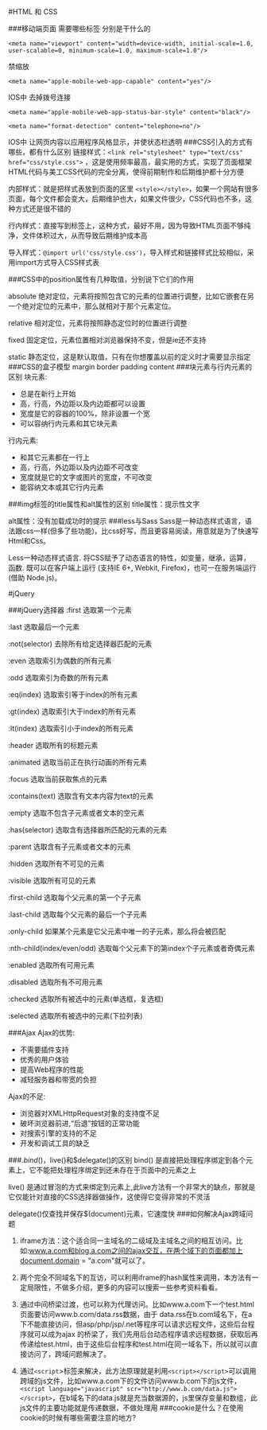 #HTML 和 CSS

###移动端页面 需要哪些<meta>标签 分别是干什么的

```
<meta name="viewport" content="width=device-width, initial-scale=1.0, user-scalable=0, minimum-scale=1.0, maximum-scale=1.0"/>  
```

禁缩放

```
<meta name="apple-mobile-web-app-capable" content="yes"/>
```

IOS中 去掉拨号连接

```
<meta name="apple-mobile-web-app-status-bar-style" content="black"/>
```
```
<meta name="format-detection" content="telephone=no"/> 
```

IOS中 让网页内容以应用程序风格显示，并使状态栏透明
###CSS引入的方式有哪些，都有什么区别
链接样式：```<link rel="stylesheet" type="text/css" href="css/style.css">``` ，这是使用频率最高，最实用的方式，实现了页面框架HTML代码与美工CSS代码的完全分离，使得前期制作和后期维护都十分方便

内部样式：就是把样式表放到页面的<head>区里 ```<style></style>```，如果一个网站有很多页面，每个文件都会变大，后期维护也大，如果文件很少，CSS代码也不多，这种方式还是很不错的

行内样式：直接写到标签上，这种方式，最好不用，因为导致HTML页面不够纯净，文件体积过大，从而导致后期维护成本高

导入样式：```@import url('css/style.css')```，导入样式和链接样式比较相似，采用import方式导入CSS样式表


###CSS中的position属性有几种取值，分别说下它们的作用

absolute 绝对定位，元素将按照包含它的元素的位置进行调整，比如它嵌套在另一个绝对定位的元素中，那么就相对于那个元素定位。

relative 相对定位，元素将按照静态定位时的位置进行调整

fixed 固定定位，元素位置相对浏览器保持不变，但是ie还不支持

static 静态定位，这是默认取值，只有在你想覆盖以前的定义时才需要显示指定
###CSS的盒子模型
margin border padding content
###块元素与行内元素的区别
块元素:

- 总是在新行上开始 
- 高，行高，外边距以及内边距都可以设置
- 宽度是它的容器的100%，除非设置一个宽
- 可以容纳行内元素和其它块元素

行内元素:

- 和其它元素都在一行上
- 高，行高，外边距以及内边距不可改变
- 宽度就是它的文字或图片的宽度，不可改变
- 能容纳文本或其它行内元素
	
###img标签的title属性和alt属性的区别
title属性：提示性文字

alt属性：没有加载成功时的提示
###less与Sass
Sass是一种动态样式语言，语法跟css一样(但多了些功能)，比css好写，而且更容易阅读，用意就是为了快速写Html和Css。

Less一种动态样式语言. 将CSS赋予了动态语言的特性，如变量，继承，运算， 函数.  既可以在客户端上运行 (支持IE 6+, Webkit, Firefox)，也可一在服务端运行 (借助 Node.js)。

#jQuery
	
###jQuery选择器
:first 选取第一个元素

:last 选取最后一个元素

:not(selector) 去除所有给定选择器匹配的元素 

:even 选取索引为偶数的所有元素

:odd 选取索引为奇数的所有元素

:eq(index) 选取索引等于index的所有元素

:gt(index) 选取索引大于index的所有元素

:lt(index) 选取索引小于index的所有元素

:header 选取所有的标题元素

:animated 选取当前正在执行动画的所有元素

:focus 选取当前获取焦点的元素

:contains(text) 选取含有文本内容为text的元素 

:empty 选取不包含子元素或者文本的空元素

:has(selector) 选取含有选择器所匹配的元素的元素

:parent 选取含有子元素或者文本的元素

:hidden 选取所有不可见的元素

:visible 选取所有可见的元素

:first-child 选取每个父元素的第一个子元素

:last-child 选取每个父元素的最后一个子元素

:only-child 如果某个元素是它父元素中唯一的子元素，那么将会被匹配

:nth-child(index/even/odd) 选取每个父元素下的第index个子元素或者奇偶元素

:enabled 选取所有可用元素

:disabled 选取所有不可用元素

:checked 选取所有被选中的元素(单选框，复选框)

:selected 选取所有被选中的元素(下拉列表)

###Ajax
Ajax的优势:

- 不需要插件支持
- 优秀的用户体验
- 提高Web程序的性能
- 减轻服务器和带宽的负担

Ajax的不足:

- 浏览器对XMLHttpRequest对象的支持度不足
- 破坏浏览器前进,“后退”按钮的正常功能
- 对搜索引擎的支持的不足
- 开发和调试工具的缺乏

###$.bind()，$live()和$delegate()的区别
bind() 是直接把处理程序绑定到各个元素上，它不能把处理程序绑定到还未存在于页面中的元素之上

live() 是通过冒泡的方式来绑定到元素上,此live方法有一个非常大的缺点，那就是它仅能针对直接的CSS选择器做操作，这使得它变得非常的不灵活

delegate()仅查找并保存$(document)元素，它速度快
###如何解决Ajax跨域问题
1. iframe方法：这个适合同一主域名的二级域及主域名之间的相互访问。比如:www.a.com和blog.a.com之间的ajax交互，在两个域下的页面都加上document.domain = "a.com"就可以了。

2. 两个完全不同域名下的互访，可以利用iframe的hash属性来调用，本方法有一定局限性，不做多介绍，更多的内容可以搜索一些参考资料看看。

3. 通过中间桥梁过渡，也可以称为代理访问。比如www.a.com下一个test.html页面要访问www.b.com/data.rss数据，由于 data.rss在b.com域名下，在a下不能直接访问，但asp/php/jsp/.net等程序可以请求远程文件，这些后台程序就可以成为ajax 的桥梁了，我们先用后台动态程序请求远程数据，获取后再传递给test.html，由于这些后台程序和test.html在同一域名下，所以就可以直接访问了，跨域问题解决了。 

4. 通过```<script```>标签来解决，此方法原理就是利用```<script></script>```可以调用跨域的js文件，比如www.a.com下的文件访问www.b.com下的js文件，```<script language="javascript" scr="http://www.b.com/data.js"></script>```，在b域名下的data.js就是充当数据源的，js里保存变量和数组，此js文件的主要功能就是传递数据，不做处理用
###cookie是什么？在使用cookie的时候有哪些需要注意的地方?